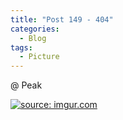 ```yaml
---
title: "Post 149 - 404"
categories:
  - Blog
tags:
  - Picture
---
```


@ Peak

<a href="https://imgur.com/14wDJeG"><img src="https://i.imgur.com/14wDJeG.jpg" title="source: imgur.com" /></a>

<script src="https://utteranc.es/client.js"
        repo="serendipityinlife/serendipityinlife.github.io"
        issue-term="pathname"
        theme="github-light"
        crossorigin="anonymous"
        async>
</script>
